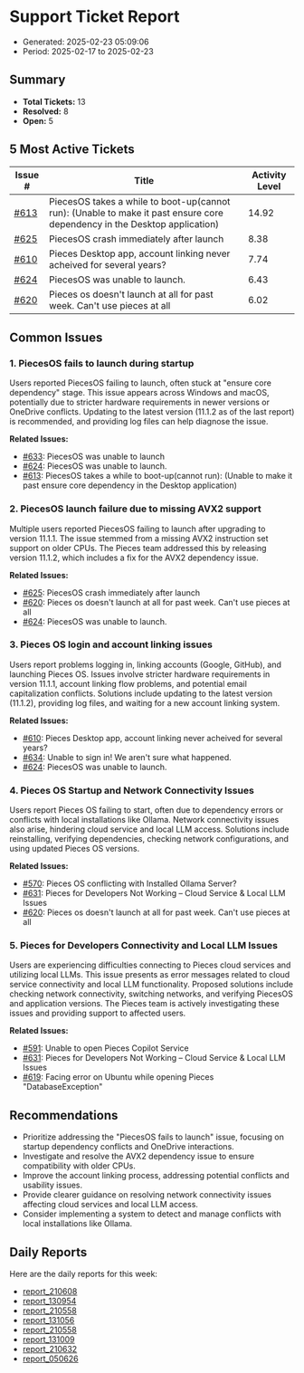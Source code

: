 # Support Ticket Report
- Generated: 2025-02-23 05:09:06
- Period: 2025-02-17 to 2025-02-23

## Summary
- **Total Tickets:** 13
- **Resolved:** 8
- **Open:** 5

## 5 Most Active Tickets
| Issue # | Title | Activity Level |
|---------|-------|----------------|
| [#613](https://github.com/pieces-app/support/issues/613) | PiecesOS takes a while to boot-up(cannot run): (Unable to make it past ensure core dependency in the Desktop application) | 14.92 |
| [#625](https://github.com/pieces-app/support/issues/625) | PiecesOS crash immediately after launch | 8.38 |
| [#610](https://github.com/pieces-app/support/issues/610) | Pieces Desktop app, account linking never acheived for several years? | 7.74 |
| [#624](https://github.com/pieces-app/support/issues/624) | PiecesOS was unable to launch. | 6.43 |
| [#620](https://github.com/pieces-app/support/issues/620) | Pieces os doesn't launch at all for past week. Can't use pieces at all | 6.02 |

## Common Issues
### 1. PiecesOS fails to launch during startup
Users reported PiecesOS failing to launch, often stuck at "ensure core dependency" stage. This issue appears across Windows and macOS, potentially due to stricter hardware requirements in newer versions or OneDrive conflicts. Updating to the latest version (11.1.2 as of the last report) is recommended, and providing log files can help diagnose the issue.

**Related Issues:**
- [#633](https://github.com/pieces-app/support/issues/633): PiecesOS was unable to launch
- [#624](https://github.com/pieces-app/support/issues/624): PiecesOS was unable to launch.
- [#613](https://github.com/pieces-app/support/issues/613): PiecesOS takes a while to boot-up(cannot run): (Unable to make it past ensure core dependency in the Desktop application)

### 2. PiecesOS launch failure due to missing AVX2 support
Multiple users reported PiecesOS failing to launch after upgrading to version 11.1.1. The issue stemmed from a missing AVX2 instruction set support on older CPUs. The Pieces team addressed this by releasing version 11.1.2, which includes a fix for the AVX2 dependency issue.

**Related Issues:**
- [#625](https://github.com/pieces-app/support/issues/625): PiecesOS crash immediately after launch
- [#620](https://github.com/pieces-app/support/issues/620): Pieces os doesn't launch at all for past week. Can't use pieces at all
- [#624](https://github.com/pieces-app/support/issues/624): PiecesOS was unable to launch.

### 3. Pieces OS login and account linking issues
Users report problems logging in, linking accounts (Google, GitHub), and launching Pieces OS. Issues involve stricter hardware requirements in version 11.1.1, account linking flow problems, and potential email capitalization conflicts. Solutions include updating to the latest version (11.1.2), providing log files, and waiting for a new account linking system.

**Related Issues:**
- [#610](https://github.com/pieces-app/support/issues/610): Pieces Desktop app, account linking never acheived for several years?
- [#634](https://github.com/pieces-app/support/issues/634): Unable to sign in! We aren't sure what happened.
- [#624](https://github.com/pieces-app/support/issues/624): PiecesOS was unable to launch.

### 4. Pieces OS Startup and Network Connectivity Issues
Users report Pieces OS failing to start, often due to dependency errors or conflicts with local installations like Ollama. Network connectivity issues also arise, hindering cloud service and local LLM access. Solutions include reinstalling, verifying dependencies, checking network configurations, and using updated Pieces OS versions.

**Related Issues:**
- [#570](https://github.com/pieces-app/support/issues/570): Pieces OS conflicting with Installed Ollama Server?
- [#631](https://github.com/pieces-app/support/issues/631): Pieces for Developers Not Working – Cloud Service & Local LLM Issues
- [#620](https://github.com/pieces-app/support/issues/620): Pieces os doesn't launch at all for past week. Can't use pieces at all

### 5. Pieces for Developers Connectivity and Local LLM Issues
Users are experiencing difficulties connecting to Pieces cloud services and utilizing local LLMs.  This issue presents as error messages related to cloud service connectivity and local LLM functionality. Proposed solutions include checking network connectivity, switching networks, and verifying PiecesOS and application versions.  The Pieces team is actively investigating these issues and providing support to affected users.

**Related Issues:**
- [#591](https://github.com/pieces-app/support/issues/591): Unable to open Pieces Copilot Service
- [#631](https://github.com/pieces-app/support/issues/631): Pieces for Developers Not Working – Cloud Service & Local LLM Issues
- [#619](https://github.com/pieces-app/support/issues/619): Facing error on Ubuntu while opening Pieces "DatabaseException"


## Recommendations
- Prioritize addressing the "PiecesOS fails to launch" issue, focusing on startup dependency conflicts and OneDrive interactions.
- Investigate and resolve the AVX2 dependency issue to ensure compatibility with older CPUs.
- Improve the account linking process, addressing potential conflicts and usability issues.
- Provide clearer guidance on resolving network connectivity issues affecting cloud services and local LLM access.
- Consider implementing a system to detect and manage conflicts with local installations like Ollama.

## Daily Reports
Here are the daily reports for this week:

- [report_210608](daily/2025-02-18/report_210608.md)
- [report_130954](daily/2025-02-18/report_130954.md)
- [report_210558](daily/2025-02-20/report_210558.md)
- [report_131056](daily/2025-02-20/report_131056.md)
- [report_210558](daily/2025-02-21/report_210558.md)
- [report_131009](daily/2025-02-21/report_131009.md)
- [report_210632](daily/2025-02-22/report_210632.md)
- [report_050626](daily/2025-02-23/report_050626.md)
